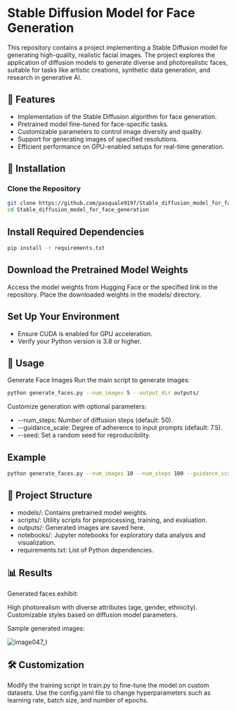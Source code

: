 # Stable Diffusion Model for Face Generation

This repository contains a project implementing a Stable Diffusion model for generating high-quality, realistic facial images. The project explores the application of diffusion models to generate diverse and photorealistic faces, suitable for tasks like artistic creations, synthetic data generation, and research in generative AI.

## 🌟 Features

- Implementation of the Stable Diffusion algorithm for face generation.
- Pretrained model fine-tuned for face-specific tasks.
- Customizable parameters to control image diversity and quality.
- Support for generating images of specified resolutions.
- Efficient performance on GPU-enabled setups for real-time generation.

## 🔧 Installation

### Clone the Repository

```bash
git clone https://github.com/pasquale9197/Stable_diffusion_model_for_face_generation.git
cd Stable_diffusion_model_for_face_generation
```
## Install Required Dependencies

```bash
pip install -r requirements.txt
```
## Download the Pretrained Model Weights
Access the model weights from Hugging Face or the specified link in the repository. Place the downloaded weights in the models/ directory.

## Set Up Your Environment
* Ensure CUDA is enabled for GPU acceleration.
* Verify your Python version is 3.8 or higher.

## 🚀 Usage
Generate Face Images
Run the main script to generate images:
```bash
python generate_faces.py --num_images 5 --output_dir outputs/
```
Customize generation with optional parameters:
* --num_steps: Number of diffusion steps (default: 50).
* --guidance_scale: Degree of adherence to input prompts (default: 7.5).
* --seed: Set a random seed for reproducibility.

## Example
```bash
python generate_faces.py --num_images 10 --num_steps 100 --guidance_scale 8.5 --seed 42
```

## 📂 Project Structure
* models/: Contains pretrained model weights.
* scripts/: Utility scripts for preprocessing, training, and evaluation.
* outputs/: Generated images are saved here.
* notebooks/: Jupyter notebooks for exploratory data analysis and visualization.
* requirements.txt: List of Python dependencies.

## 📊 Results
Generated faces exhibit:

High photorealism with diverse attributes (age, gender, ethnicity).
Customizable styles based on diffusion model parameters.

Sample generated images:

![image047_I](https://github.com/user-attachments/assets/127092c3-3a31-400d-b47e-e760d862eec7)

## 🛠️ Customization
Modify the training script in train.py to fine-tune the model on custom datasets.
Use the config.yaml file to change hyperparameters such as learning rate, batch size, and number of epochs.
